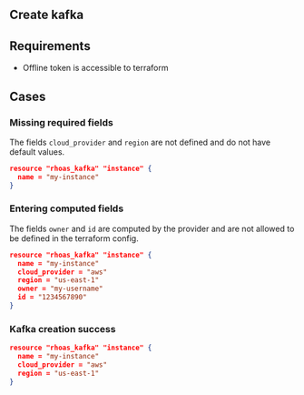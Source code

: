 ## Create kafka 
## Requirements
 - Offline token is accessible to terraform 

## Cases

### Missing required fields
The fields `cloud_provider` and `region` are not defined and do not have default values.
```json 
resource "rhoas_kafka" "instance" {
  name = "my-instance"
}
```

### Entering computed fields 
The fields `owner` and `id` are computed by the provider and are not allowed to be defined in the terraform config.
```json
resource "rhoas_kafka" "instance" {
  name = "my-instance"
  cloud_provider = "aws"
  region = "us-east-1"
  owner = "my-username"
  id = "1234567890"
}
```

### Kafka creation success
```json
resource "rhoas_kafka" "instance" {
  name = "my-instance"
  cloud_provider = "aws"
  region = "us-east-1"
}
```